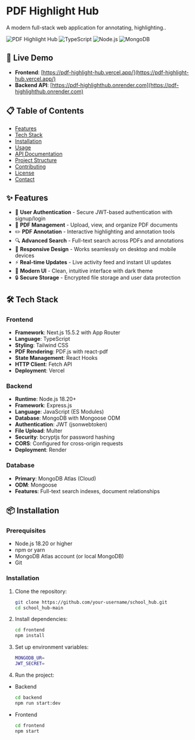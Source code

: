 # PDF Highlight Hub

A modern full-stack web application for annotating, highlighting..

![PDF Highlight Hub](https://img.shields.io/badge/Next.js-15.5.2-black?style=flat-square&logo=next.js)
![TypeScript](https://img.shields.io/badge/TypeScript-5.0+-blue?style=flat-square&logo=typescript)
![Node.js](https://img.shields.io/badge/Node.js-18.20+-green?style=flat-square&logo=node.js)
![MongoDB](https://img.shields.io/badge/MongoDB-6.0+-green?style=flat-square&logo=mongodb)

## 🚀 Live Demo

- **Frontend**: [https://pdf-highlight-hub.vercel.app/](https://pdf-highlight-hub.vercel.app/)
- **Backend API**: [https://pdf-highlighthub.onrender.com](https://pdf-highlighthub.onrender.com)

## 📋 Table of Contents

- [Features](#-features)
- [Tech Stack](#-tech-stack)
- [Installation](#-installation)
- [Usage](#-usage)
- [API Documentation](#-api-documentation)
- [Project Structure](#-project-structure)
- [Contributing](#-contributing)
- [License](#-license)
- [Contact](#-contact)

## ✨ Features

- 🔐 **User Authentication** - Secure JWT-based authentication with signup/login
- 📄 **PDF Management** - Upload, view, and organize PDF documents
- ✏️ **PDF Annotation** - Interactive highlighting and annotation tools
- 🔍 **Advanced Search** - Full-text search across PDFs and annotations
- 📱 **Responsive Design** - Works seamlessly on desktop and mobile devices
- ⚡ **Real-time Updates** - Live activity feed and instant UI updates
- 🎨 **Modern UI** - Clean, intuitive interface with dark theme
- 🔒 **Secure Storage** - Encrypted file storage and user data protection

## 🛠 Tech Stack

### Frontend
- **Framework**: Next.js 15.5.2 with App Router
- **Language**: TypeScript
- **Styling**: Tailwind CSS
- **PDF Rendering**: PDF.js with react-pdf
- **State Management**: React Hooks
- **HTTP Client**: Fetch API
- **Deployment**: Vercel

### Backend
- **Runtime**: Node.js 18.20+
- **Framework**: Express.js
- **Language**: JavaScript (ES Modules)
- **Database**: MongoDB with Mongoose ODM
- **Authentication**: JWT (jsonwebtoken)
- **File Upload**: Multer
- **Security**: bcryptjs for password hashing
- **CORS**: Configured for cross-origin requests
- **Deployment**: Render

### Database
- **Primary**: MongoDB Atlas (Cloud)
- **ODM**: Mongoose
- **Features**: Full-text search indexes, document relationships

## 📦 Installation

### Prerequisites
- Node.js 18.20 or higher
- npm or yarn
- MongoDB Atlas account (or local MongoDB)
- Git

### Installation

1. Clone the repository:
   ```bash
   git clone https://github.com/your-username/school_hub.git
   cd school_hub-main
2. Install dependencies:
    ```bash
    cd frontend
    npm install
3. Set up environment variables:
    ```bash
    MONGODB_UR=
    JWT_SECRET=
4. Run the project:
- Backend
    ```bash
    cd backend
    npm run start:dev
- Frontend
    ```bash
    cd frontend
    npm start
